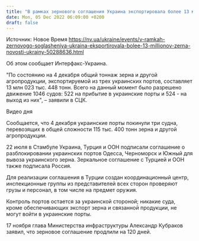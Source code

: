 ```yaml
---
title: "В рамках зернового соглашения Украина экспортировала более 13 миллионов зерна"
date: Mon, 05 Dec 2022 06:09:00 +0200
draft: false
---
```

Источник: Новое Время https://nv.ua/ukraine/events/v-ramkah-zernovogo-soglasheniya-ukraina-eksportirovala-bolee-13-millionov-zerna-novosti-ukrainy-50288636.html


Об этом сообщает Интерфакс-Украина.

"По состоянию на 4 декабря общий тоннаж зерна и другой агропродукции, экспортируемой из трех украинских портов, составляет 13 млн 023 тыс. 448 тонн. Всего на данный момент было разрешено движение 1046 судов: 522 на прибытие в украинские порты и 524 - на выход из них", – заявили в СЦК.

 Видео дня   

Сообщается, что 4 декабря украинские порты покинули три судна, перевозящих в общей сложности 115 тыс. 400 тонн зерна и другой агропродукции.

22 июля в Стамбуле Украина, Турция и ООН подписали соглашение о разблокировании украинских портов Одесса, Черноморск и Южный для вывоза украинского зерна. Зеркальное соглашение с Турцией и ООН также подписала Россия.

Для реализации соглашения в Турции создан координационный центр, инспекционные группы из представителей всех сторон проверяют грузы и персонал, в том числе на предмет оружия.

Контроль портов остается за украинской стороной; никакие суда, кроме обеспечивающих экспорт зерна и связанной продукции, не могут войти в украинские порты.

17 ноября глава Министерства инфраструктуры Александр Кубраков заявил, что зерновое соглашение продлили на 120 дней.
